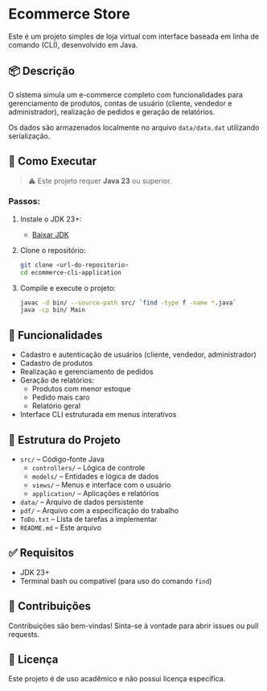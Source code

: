 # Ecommerce Store

Este é um projeto simples de loja virtual com interface baseada em linha de comando (CLI), desenvolvido em Java.

## 📦 Descrição

O sistema simula um e-commerce completo com funcionalidades para gerenciamento de produtos, contas de usuário (cliente, vendedor e administrador), realização de pedidos e geração de relatórios.

Os dados são armazenados localmente no arquivo `data/data.dat` utilizando serialização.

## 🚀 Como Executar

> ⚠️ Este projeto requer **Java 23** ou superior.

### Passos:

1. Instale o JDK 23+:
   - [Baixar JDK](https://www.oracle.com/br/java/technologies/downloads/)

2. Clone o repositório:

   ```bash
   git clone <url-do-repositorio>
   cd ecommerce-cli-application
   ```

3. Compile e execute o projeto:

   ```bash
   javac -d bin/ --source-path src/ `find -type f -name *.java`
   java -cp bin/ Main
   ```

## 🧩 Funcionalidades

- Cadastro e autenticação de usuários (cliente, vendedor, administrador)
- Cadastro de produtos
- Realização e gerenciamento de pedidos
- Geração de relatórios:
  - Produtos com menor estoque
  - Pedido mais caro
  - Relatório geral
- Interface CLI estruturada em menus interativos

## 📁 Estrutura do Projeto

- `src/` – Código-fonte Java
  - `controllers/` – Lógica de controle
  - `models/` – Entidades e lógica de dados
  - `views/` – Menus e interface com o usuário
  - `application/` – Aplicações e relatórios
- `data/` – Arquivo de dados persistente
- `pdf/` – Arquivo com a especificação do trabalho
- `ToDo.txt` – Lista de tarefas a implementar
- `README.md` – Este arquivo

## ✅ Requisitos

- JDK 23+
- Terminal bash ou compatível (para uso do comando `find`)

## 🙌 Contribuições

Contribuições são bem-vindas! Sinta-se à vontade para abrir issues ou pull requests.

## 📄 Licença

Este projeto é de uso acadêmico e não possui licença específica.
